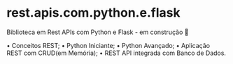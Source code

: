 # rest.apis.com.python.e.flask
Biblioteca em Rest APIs com Python e Flask - em construção 🚧

• Conceitos REST;
• Python Iniciante;
• Python Avançado;
• Aplicação REST com CRUD(em Memória);
• REST API integrada com Banco de Dados.
